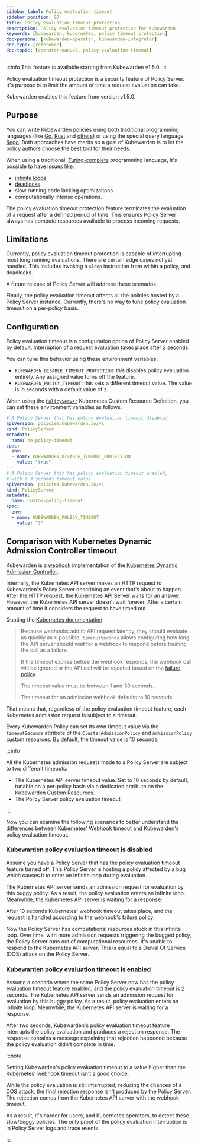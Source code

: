 ```yaml
---
sidebar_label: Policy evaluation timeout
sidebar_position: 90
title: Policy evaluation timeout protection
description: Policy evaluation timeout protection for Kubewarden
keywords: [kubewarden, kubernetes, policy timeout protection]
doc-persona: [kubewarden-operator, kubewarden-integrator]
doc-type: [reference]
doc-topic: [operator-manual, policy-evaluation-timeout]
---
```


<head>
  <link rel="canonical" href="https://docs.kubewarden.io/reference/policy-evaluation-timeout"/>
</head>


:::info
This feature is available starting from Kubewarden v1.5.0.
:::

Policy evaluation timeout protection is a security feature of Policy Server.
It's purpose is to limit the amount of time a request evaluation can take.

Kubewarden enables this feature from version v1.5.0.

## Purpose

You can write Kubewarden policies using both traditional programming languages
(like [Go](../tutorials/writing-policies/go/01-intro-go.md),
[Rust](../tutorials/writing-policies/rust/01-intro-rust.md) and
[others](../tutorials/writing-policies/index.md)) or using the special query
language [Rego](../tutorials/writing-policies/rego/01-intro-rego.md). Both
approaches have merits so a goal of Kubewarden is to let the policy authors
choose the best tool for their needs.

When using a traditional, [Turing-complete](https://en.wikipedia.org/wiki/Turing_completeness) programming language, it's possible to have issues like:

* [infinite loops](https://en.wikipedia.org/wiki/Infinite_loop)
* [deadlocks](https://en.wikipedia.org/wiki/Deadlock).
* slow running code lacking optimizations
* computationally intense operations.

The policy evaluation timeout protection feature terminates the evaluation of a
request after a defined period of time. This ensures Policy Server always has
compute resources available to process incoming requests.

## Limitations

Currently, policy evaluation timeout protection is capable of interrupting most
long running evaluations. There are certain edge cases not yet handled.
This includes invoking a `sleep` instruction from within a policy, and
deadlocks.

A future release of Policy Server will address these scenarios.

Finally, the policy evaluation timeout affects all the policies hosted by a
Policy Server instance. Currently, there's no way to tune policy evaluation
timeout on a per-policy basis.

## Configuration

Policy evaluation timeout is a configuration option of Policy Server enabled by
default. Interruption of a request evaluation takes place after 2 seconds.

You can tune this behavior using these environment variables:

* `KUBEWARDEN_DISABLE_TIMEOUT_PROTECTION`: this disables policy evaluation
  entirely. Any assigned value turns off the feature.
* `KUBEWARDEN_POLICY_TIMEOUT`: this sets a different timeout value.
  The value is in seconds with a default value of `2`.

When using the
[`PolicyServer`](https://doc.crds.dev/github.com/kubewarden/kubewarden-controller/policies.kubewarden.io/PolicyServer/v1@v1.4.2)
Kubernetes Custom Resource Definition, you can set these environment variables
as follows:

```yaml
# A Policy Server that has policy evaluation timeout disabled
apiVersion: policies.kubewarden.io/v1
kind: PolicyServer
metadata:
  name: no-policy-timeout
spec:
  env:
  - name: KUBEWARDEN_DISABLE_TIMEOUT_PROTECTION
    value: "true"
---
# A Policy Server that has policy evaluation timeout enabled,
# with a 3 seconds timeout value
apiVersion: policies.kubewarden.io/v1
kind: PolicyServer
metadata:
  name: custom-policy-timeout
spec:
  env:
  - name: KUBEWARDEN_POLICY_TIMEOUT
    value: "3"
```

## Comparison with Kubernetes Dynamic Admission Controller timeout

Kubewarden is a [webhook](https://en.wikipedia.org/wiki/Webhook) implementation
of the[ Kubernetes Dynamic Admission
Controller](https://kubernetes.io/docs/reference/access-authn-authz/extensible-admission-controllers/).

Internally, the Kubernetes API server makes an HTTP request to  Kubewarden's
Policy Server describing an event that's about to happen. After the HTTP
request, the Kubernetes API Server waits for an answer. However, the Kubernetes
API server doesn't wait forever. After a certain amount of time it considers
the request to have timed out.

Quoting the [Kubernetes documentation](https://kubernetes.io/docs/reference/access-authn-authz/extensible-admission-controllers/#timeouts):

> Because webhooks add to API request latency, they should evaluate as quickly
> as > possible. `timeoutSeconds` allows configuring how long the API server
> should wait for a webhook to respond before treating the call as a
> failure.
>
> If the timeout expires before the webhook responds, the webhook call
> will be ignored or the API call will be rejected based on the [failure policy](https://kubernetes.io/docs/reference/access-authn-authz/extensible-admission-controllers/#failure-policy).
>
> The timeout value must be between 1 and 30 seconds.
>
> The timeout for an admission webhook defaults to 10 seconds.

That means that, regardless of the policy evaluation timeout feature, each
Kubernetes admission request is subject to a timeout.

Every Kubewarden Policy can set its own timeout value via the `timeoutSeconds`
attribute of the `ClusterAdmissionPolicy` and `AdmissionPolicy` custom resources.
By default, the timeout value is 10 seconds.

:::info

All the Kubernetes admission requests made to a Policy Server are subject
to two different timeouts:

* The Kubernetes API server timeout value. Set to 10 seconds by default,
  tunable on a per-policy basis via a dedicated attribute on the Kubewarden
  Custom Resources.
* The Policy Server policy evaluation timeout

:::

Now you can examine the following scenarios to better understand the
differences between Kubernetes' Webhook timeout and Kubewarden's policy
evaluation timeout.

### Kubewarden policy evaluation timeout is disabled

Assume you have a Policy Server that has the policy evaluation timeout feature
turned off. This Policy Server is hosting a policy affected by a bug which
causes it to enter an infinite loop during evaluation.

The Kubernetes API server sends an admission request for evaluation by this
buggy policy. As a result, the policy evaluation enters an infinite loop.
Meanwhile, the Kubernetes API server is waiting for a response.

After 10 seconds Kubernetes' webhook timeout takes place, and the request is
handled according to the webhook's failure policy.

Now the Policy Server has computational resources stuck in this infinite loop.
Over time, with more admission requests triggering the bugged policy, the
Policy Server runs out of computational resources. It's unable to respond
to the Kubernetes API server. This is equal to a Denial Of Service (DOS)
attack on the Policy Server.

### Kubewarden policy evaluation timeout is enabled

Assume a scenario where the same Policy Server now has the policy evaluation
timeout feature enabled, and the policy evaluation timeout is 2 seconds. The
Kubernetes API server sends an admission request for evaluation by this buggy
policy. As a result, policy evaluation enters an infinite loop. Meanwhile, the
Kubernetes API server is waiting for a response.

After two seconds, Kubewarden's policy evaluation timeout feature interrupts
the policy evaluation and produces a rejection response. The response contains
a message explaining that rejection happened because the policy evaluation
didn't complete in time.

:::note

Setting Kubewarden's policy evaluation timeout to a value higher than the
Kubernetes' webhook timeout isn't a good choice.

While the policy evaluation is still interrupted, reducing the chances of a DOS
attack, the final rejection response isn't produced by the Policy Server. The
rejection comes from the Kubernetes API server with the webhook timeout.

As a result, it's harder for users, and Kubernetes operators, to detect these
slow/buggy policies. The only proof of the policy evaluation interruption is in
Policy Server logs and trace events.

:::
